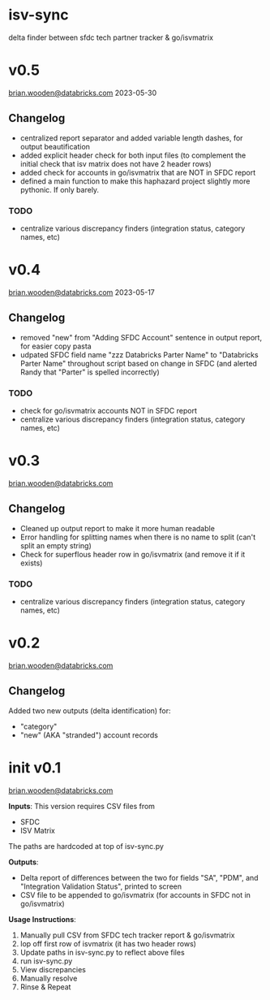 # isv-sync
delta finder between sfdc tech partner tracker &amp; go/isvmatrix

# v0.5
brian.wooden@databricks.com
2023-05-30

## Changelog
 - centralized report separator and added variable length dashes, for output beautification
 - added explicit header check for both input files (to complement the initial check that isv matrix does not have 2 header rows)
 - added check for accounts in go/isvmatrix that are NOT in SFDC report
 - defined a main function to make this haphazard project slightly more pythonic. If only barely. 

### TODO
 - centralize various discrepancy finders (integration status, category names, etc)


# v0.4
brian.wooden@databricks.com
2023-05-17

## Changelog
 - removed "new" from "Adding SFDC Account" sentence in output report, for easier copy pasta
 - udpated SFDC field name "zzz Databricks Parter Name" to "Databricks Parter Name" throughout script based on change in SFDC (and alerted Randy that "Parter" is spelled incorrectly)

### TODO
 - check for go/isvmatrix accounts NOT in SFDC report
 - centralize various discrepancy finders (integration status, category names, etc)

# v0.3
brian.wooden@databricks.com

## Changelog
 - Cleaned up output report to make it more human readable
 - Error handling for splitting names when there is no name to split (can't split an empty string)
 - Check for superflous header row in go/isvmatrix (and remove it if it exists)

### TODO
 - centralize various discrepancy finders (integration status, category names, etc)


# v0.2
brian.wooden@databricks.com

## Changelog
Added two new outputs (delta identification) for:

 - "category"
 - "new" (AKA "stranded") account records

# init v0.1
brian.wooden@databricks.com

**Inputs**: 
This version requires CSV files from 

 - SFDC
 - ISV Matrix

The paths are hardcoded at top of isv-sync.py

**Outputs**: 
 - Delta report of differences between the two for fields "SA", "PDM", and "Integration Validation Status", printed to screen
 - CSV file to be appended to go/isvmatrix (for accounts in SFDC not in go/isvmatrix)


**Usage Instructions**:
 1. Manually pull CSV from SFDC tech tracker report & go/isvmatrix
 2. lop off first row of isvmatrix (it has two header rows)
 3. Update paths in isv-sync.py to reflect above files
 4. run isv-sync.py
 5. View discrepancies
 6. Manually resolve
 7. Rinse & Repeat
